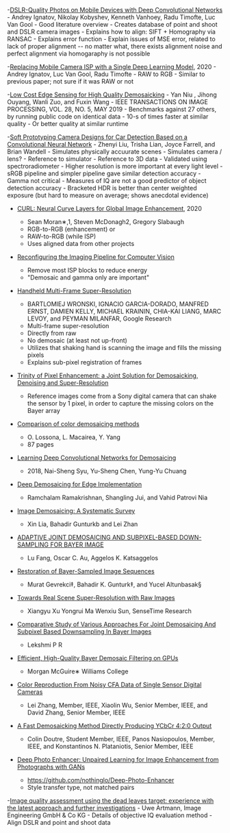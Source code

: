 -[DSLR-Quality Photos on Mobile Devices with Deep Convolutional Networks](https://arxiv.org/pdf/1704.02470.pdf)
    - Andrey Ignatov, Nikolay Kobyshev, Kenneth Vanhoey, Radu Timofte, Luc Van Gool
    - Good literature overview
    - Creates database of point and shoot and DSLR camera images
    - Explains how to align: SIFT + Homography via RANSAC
    - Explains error function
    - Explain issues of MSE error, related to lack of proper alignment -- no matter what, there exists alignment noise and perfect alignment via homogaraphy is not possible

-[Replacing Mobile Camera ISP with a Single Deep Learning Model](https://arxiv.org/pdf/2002.05509.pdf), 2020
    - Andrey Ignatov, Luc Van Gool, Radu Timofte
    - RAW to RGB
    - Similar to previous paper; not sure if it was RAW or not

-[Low Cost Edge Sensing for High Quality Demosaicking]()
    - Yan Niu , Jihong Ouyang, Wanli Zuo, and Fuxin Wang
    - IEEE TRANSACTIONS ON IMAGE PROCESSING, VOL. 28, NO. 5, MAY 2019
    - Benchmarks against 27 others, by running public code on identical data
    - 10-s of times faster at similar quality
    - Or better quality at similar runtime

-[Soft Prototyping Camera Designs for Car Detection Based on a Convolutional Neural Network]()
    - Zhenyi Liu, Trisha Lian, Joyce Farrell, and Brian Wandell
    - Simulates physically accuurate scenes
    - Simulates camera / lens?
    - Reference to simulator
    - Reference to 3D data
    - Validated using spectroradiometer
    - Higher resolution is more important at every light level
    - sRGB pipeline and simpler pipeline gave similar detection accuracy
    - Gamma not critical
    - Measures of IQ are not a good predictor of object detection accuracy
    - Bracketed HDR is better than center weighted exposure (but hard to measure on average; shows anecdotal evidence)

- [CURL: Neural Curve Layers for Global Image Enhancement](), 2020
    - Sean Moran∗,1, Steven McDonagh2, Gregory Slabaugh
    - RGB-to-RGB (enhancement) or
    - RAW-to-RGB (while ISP)
    - Uses aligned data from other projects

- [Reconfiguring the Imaging Pipeline for Computer Vision]()
    - Remove most ISP blocks to reduce energy
    - "Demosaic and gamma only are important"

- [Handheld Multi-Frame Super-Resolution]()
    - BARTLOMIEJ WRONSKI, IGNACIO GARCIA-DORADO, MANFRED ERNST, DAMIEN KELLY, MICHAEL KRAININ, CHIA-KAI LIANG, MARC LEVOY, and PEYMAN MILANFAR, Google Research
    - Multi-frame super-resolution
    - Directly from raw
    - No demosaic (at least not up-front)
    - Utilizes that shaking hand is scanning the image and fills the missing pixels
    - Explains sub-pixel registration of frames

- [Trinity of Pixel Enhancement: a Joint Solution for Demosaicking, Denoising and Super-Resolution]()
    - Reference images come from a Sony digital camera that can shake the sensor by 1 pixel, in order to capture the missing colors on the Bayer array

- [Comparison of color demosaicing methods]()
    - O. Lossona, L. Macairea, Y. Yang
    - 87 pages

- [Learning Deep Convolutional Networks for Demosaicing]()
    - 2018, Nai-Sheng Syu, Yu-Sheng Chen, Yung-Yu Chuang


- [Deep Demosaicing for Edge Implementation]()
    - Ramchalam Ramakrishnan, Shangling Jui, and Vahid Patrovi Nia

- [Image Demosaicing: A Systematic Survey]()
    - Xin Lia, Bahadir Gunturkb and Lei Zhan

- [ADAPTIVE JOINT DEMOSAICING AND SUBPIXEL-BASED DOWN-SAMPLING FOR BAYER IMAGE]()
    - Lu Fang, Oscar C. Au, Aggelos K. Katsaggelos

- [Restoration of Bayer-Sampled Image Sequences]()
    - Murat Gevrekci‡, Bahadir K. Gunturk‡, and Yucel Altunbasak§

- [Towards Real Scene Super-Resolution with Raw Images]()
    - Xiangyu Xu Yongrui Ma Wenxiu Sun, SenseTime Research

- [Comparative Study of Various Approaches For Joint Demosaicing And Subpixel Based Downsampling In Bayer Images]()
    - Lekshmi P R

- [Efficient, High-Quality Bayer Demosaic Filtering on GPUs]()
    - Morgan McGuire∗ Williams College

- [Color Reproduction From Noisy CFA Data of Single Sensor Digital Cameras]()
    - Lei Zhang, Member, IEEE, Xiaolin Wu, Senior Member, IEEE, and David Zhang, Senior Member, IEEE

- [A Fast Demosaicking Method Directly Producing YCbCr 4:2:0 Output]()
    - Colin Doutre, Student Member, IEEE, Panos Nasiopoulos, Member, IEEE, and Konstantinos N. Plataniotis, Senior Member, IEEE




- [Deep Photo Enhancer: Unpaired Learning for Image Enhancement from Photographs with GANs](https://openaccess.thecvf.com/content_cvpr_2018/papers_backup/Chen_Deep_Photo_Enhancer_CVPR_2018_paper.pdf)
    - https://github.com/nothinglo/Deep-Photo-Enhancer
    - Style transfer type, not matched pairs


-[Image quality assessment using the dead leaves target: experience with the latest approach and further investigations](https://www.semanticscholar.org/paper/Image-quality-assessment-using-the-dead-leaves-with-Artmann/1b5356e996bfb4a80b7bae5e72f9e1d4dcd81b2d)
    - Uwe Artmann, Image Engineering GmbH & Co KG
    - Details of objective IQ evaluation method
    - Align DSLR and point and shoot data



